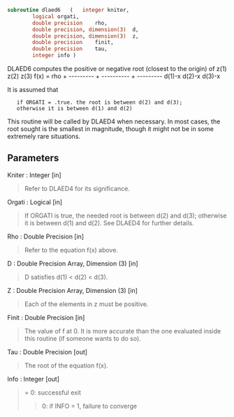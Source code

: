 ```fortran
subroutine dlaed6	(	integer	kniter,
		logical	orgati,
		double precision	rho,
		double precision, dimension(3)	d,
		double precision, dimension(3)	z,
		double precision	finit,
		double precision	tau,
		integer	info )
```

 DLAED6 computes the positive or negative root (closest to the origin)
 of
                  z(1)        z(2)        z(3)
 f(x) =   rho + --------- + ---------- + ---------
                 d(1)-x      d(2)-x      d(3)-x

 It is assumed that

       if ORGATI = .true. the root is between d(2) and d(3);
       otherwise it is between d(1) and d(2)

 This routine will be called by DLAED4 when necessary. In most cases,
 the root sought is the smallest in magnitude, though it might not be
 in some extremely rare situations.

## Parameters
Kniter : Integer [in]
> Refer to DLAED4 for its significance.

Orgati : Logical [in]
> If ORGATI is true, the needed root is between d(2) and
> d(3); otherwise it is between d(1) and d(2).  See
> DLAED4 for further details.

Rho : Double Precision [in]
> Refer to the equation f(x) above.

D : Double Precision Array, Dimension (3) [in]
> D satisfies d(1) < d(2) < d(3).

Z : Double Precision Array, Dimension (3) [in]
> Each of the elements in z must be positive.

Finit : Double Precision [in]
> The value of f at 0. It is more accurate than the one
> evaluated inside this routine (if someone wants to do
> so).

Tau : Double Precision [out]
> The root of the equation f(x).

Info : Integer [out]
> = 0: successful exit
> > 0: if INFO = 1, failure to converge

